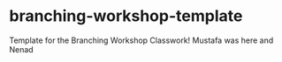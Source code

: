 # branching-workshop-template
Template for the Branching Workshop Classwork!
Mustafa was here and Nenad